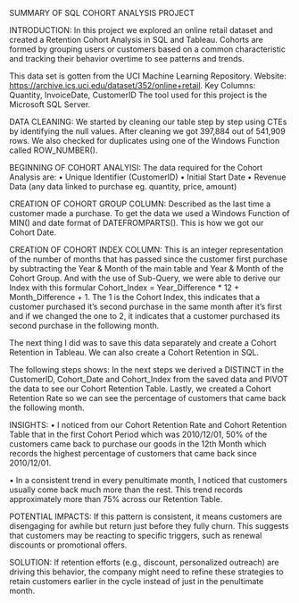 SUMMARY OF SQL COHORT ANALYSIS PROJECT


INTRODUCTION:
In this project we explored an online retail dataset and created a Retention Cohort Analysis in SQL and Tableau. 
Cohorts are formed by grouping users or customers based on a common characteristic and tracking their behavior overtime to see patterns and trends.

This data set is gotten from the UCI Machine Learning Repository. 
Website: https://archive.ics.uci.edu/dataset/352/online+retail.
Key Columns: Quantity, InvoiceDate, CustomerID
The tool used for this project is the Microsoft SQL Server.


DATA CLEANING:
We started by cleaning our table step by step using CTEs by identifying the null values. 
After cleaning we got 397,884 out of 541,909 rows. We also checked for duplicates using one of the Windows Function called ROW_NUMBER().


BEGINNING OF COHORT ANALYISI:
The data required for the Cohort Analysis are:
•	Unique Identifier (CustomerID)
•	Initial Start Date
•	Revenue Data (any data linked to purchase eg. quantity, price, amount)


CREATION OF COHORT GROUP COLUMN:
Described as the last time a customer made a purchase. 
To get the data we used a Windows Function of MIN() and date format of DATEFROMPARTS(). This is how we got our Cohort Date.


CREATION OF COHORT INDEX COLUMN:
This is an integer representation of the number of months that has passed since the customer first purchase by subtracting the Year & Month of the main table and Year & Month of the Cohort Group. 
And with the use of Sub-Query, we were able to derive our Index with this formular Cohort_Index = Year_Difference * 12 + Month_Difference + 1. The 1 is the Cohort Index, this indicates that a customer purchased it’s second purchase in the same month after it’s first and if we changed the one to 2, it indicates that a customer purchased its second purchase in the following month.

The next thing I did was to save this data separately and create a Cohort Retention in Tableau. 
We can also create a Cohort Retention in SQL. 


The following steps shows:
In the next steps we derived a DISTINCT in the CustomerID, Cohort_Date and Cohort_Index from the saved data and PIVOT the data to see our Cohort Retention Table.
Lastly, we created a Cohort Retention Rate so we can see the percentage of customers that came back the following month.


INSIGHTS:
•	I noticed from our Cohort Retention Rate and Cohort Retention Table that in the first Cohort Period which was 2010/12/01, 50% of the customers came back to purchase our goods in the 12th Month which records the highest     percentage of customers that came back since 2010/12/01.

•	In a consistent trend in every penultimate month, I noticed that customers usually come back much more than the rest. This trend records approximately more than 75% across our Retention Table.


POTENTIAL IMPACTS:
If this pattern is consistent, it means customers are disengaging for awhile but return just before they fully churn. 
This suggests that customers may be reacting to specific triggers, such as renewal discounts or promotional offers.


SOLUTION:
If retention efforts (e.g., discount, personalized outreach) are driving this behavior, the company might need to refine these strategies to retain customers earlier in the cycle instead of just in the penultimate month.









